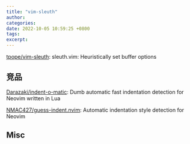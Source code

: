 ```yaml
---
title: "vim-sleuth"
author: 
categories: 
date: 2022-10-05 10:59:25 +0800
tags: 
excerpt: 
---
```





[tpope/vim-sleuth](https://github.com/tpope/vim-sleuth): sleuth.vim: Heuristically set buffer options


##  竞品

[Darazaki/indent-o-matic](https://github.com/Darazaki/indent-o-matic): Dumb automatic fast indentation detection for Neovim written in Lua

[NMAC427/guess-indent.nvim](https://github.com/NMAC427/guess-indent.nvim): Automatic indentation style detection for Neovim


## Misc





